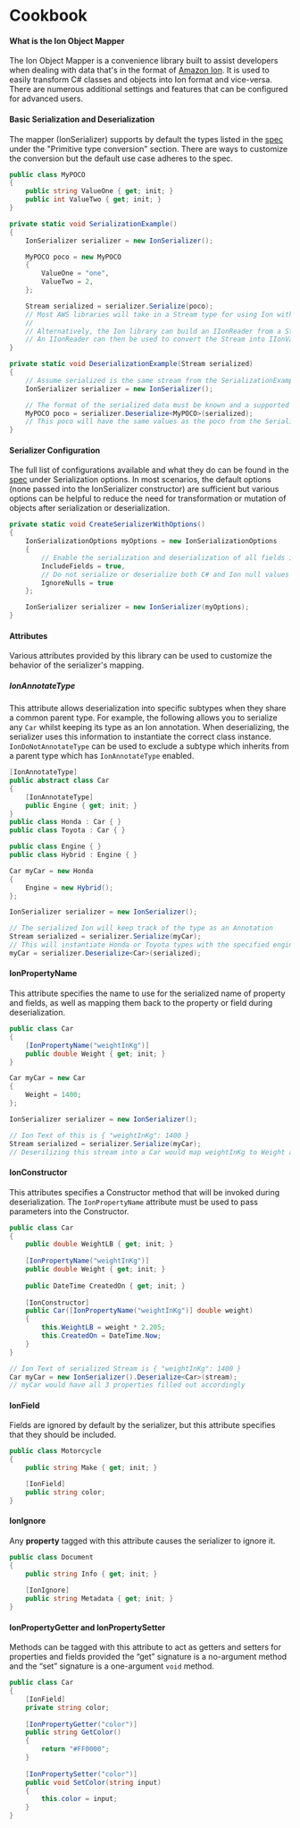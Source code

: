 # Cookbook

#### What is the Ion Object Mapper

The Ion Object Mapper is a convenience library built to assist developers when dealing with data that's in the format of [Amazon Ion](https://amzn.github.io/ion-docs/). It is used to easily transform C# classes and objects into Ion format and vice-versa. There are numerous additional settings and features that can be configured for advanced users.

#### Basic Serialization and Deserialization

The mapper (IonSerializer) supports by default the types listed in the [spec](SPEC.md#primitive-type-conversion) under the "Primitive type conversion" section. There are ways to customize the conversion but the default use case adheres to the spec.

```c#
public class MyPOCO
{
    public string ValueOne { get; init; }
    public int ValueTwo { get; init; }
}        

private static void SerializationExample()
{
    IonSerializer serializer = new IonSerializer();

    MyPOCO poco = new MyPOCO
    {
        ValueOne = "one",
        ValueTwo = 2,
    };

    Stream serialized = serializer.Serialize(poco);
    // Most AWS libraries will take in a Stream type for using Ion with SDKs.
    // 
    // Alternatively, the Ion library can build an IIonReader from a Stream.
    // An IIonReader can then be used to convert the Stream into IIonValue classes for use directly as a C# type.
}

private static void DeserializationExample(Stream serialized)
{
    // Assume serialized is the same stream from the SerializationExample.
    IonSerializer serializer = new IonSerializer();

    // The format of the serialized data must be known and a supported output type must be supplied to the Deserialize method.
    MyPOCO poco = serializer.Deserialize<MyPOCO>(serialized);
    // This poco will have the same values as the poco from the SerializationExample.
}
```

#### Serializer Configuration

The full list of configurations available and what they do can be found in the [spec](SPEC.md#serialization-options) under Serialization options. In most scenarios, the default options (none passed into the IonSerializer constructor) are sufficient but various options can be helpful to reduce the need for transformation or mutation of objects after serialization or deserialization.

```c#
private static void CreateSerializerWithOptions()
{
    IonSerializationOptions myOptions = new IonSerializationOptions
    {
        // Enable the serialization and deserialization of all fields in classes
        IncludeFields = true,
        // Do not serialize or deserialize both C# and Ion null values
        IgnoreNulls = true
    };

    IonSerializer serializer = new IonSerializer(myOptions);
}
```

#### Attributes

Various attributes provided by this library can be used to customize the behavior of the serializer's mapping.

##### IonAnnotateType

This attribute allows deserialization into specific subtypes when they share a common parent type. For example, the following allows you to serialize any `Car` whilst keeping its type as an Ion annotation. When deserializing, the serializer uses this information to instantiate the correct class instance. `IonDoNotAnnotateType` can be used to exclude a subtype which inherits from a parent type which has `IonAnnotateType` enabled.

```c#
[IonAnnotateType]
public abstract class Car 
{    
    [IonAnnotateType]
    public Engine { get; init; }
}
public class Honda : Car { }
public class Toyota : Car { }

public class Engine { }
public class Hybrid : Engine { }

Car myCar = new Honda 
{ 
    Engine = new Hybrid();
};

IonSerializer serializer = new IonSerializer();

// The serialized Ion will keep track of the type as an Annotation
Stream serialized = serializer.Serialize(myCar);
// This will instantiate Honda or Toyota types with the specified engine depending on the stream contents
myCar = serializer.Deserialize<Car>(serialized);
```

#### IonPropertyName

This attribute specifies the name to use for the serialized name of property and fields, as well as mapping them back to the property or field during deserialization.

```c#
public class Car
{
    [IonPropertyName("weightInKg")]
    public double Weight { get; init; }
}

Car myCar = new Car
{
    Weight = 1400;
};

IonSerializer serializer = new IonSerializer();

// Ion Text of this is { "weightInKg": 1400 }
Stream serialized = serializer.Serialize(myCar);
// Deserilizing this stream into a Car would map weightInKg to Weight as well
```

#### IonConstructor

This attributes specifies a Constructor method that will be invoked during deserialization. The `IonPropertyName` attribute must be used to pass parameters into the Constructor.

```c#
public class Car
{
    public double WeightLB { get; init; }
    
    [IonPropertyName("weightInKg")]
    public double Weight { get; init; }
    
    public DateTime CreatedOn { get; init; }
    
    [IonConstructor]
    public Car([IonPropertyName("weightInKg")] double weight) 
    {
        this.WeightLB = weight * 2.205;
        this.CreatedOn = DateTime.Now;
    }
}

// Ion Text of serialized Stream is { "weightInKg": 1400 }
Car myCar = new IonSerializer().Deserialize<Car>(stream);
// myCar would have all 3 properties filled out accordingly
```

#### IonField

Fields are ignored by default by the serializer, but this attribute specifies that they should be included.

```c#
public class Motorcycle
{
    public string Make { get; init; }

    [IonField]
    public string color;
}
```

#### IonIgnore

Any **property** tagged with this attribute causes the serializer to ignore it.

```c#
public class Document
{
    public string Info { get; init; }
    
    [IonIgnore]
    public string Metadata { get; init; }
}
```

#### IonPropertyGetter and IonPropertySetter

Methods can be tagged with this attribute to act as getters and setters for properties and fields provided the “get” signature is a no-argument method and the “set” signature is a one-argument `void` method.

```c#
public class Car
{
    [IonField]
    private string color;
    
    [IonPropertyGetter("color")]
    public string GetColor() 
    {
        return "#FF0000";
    }
    
    [IonPropertySetter("color")]
    public void SetColor(string input) 
    {
        this.color = input;
    }
}
```


